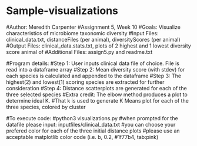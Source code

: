 # Sample-visualizations

#Author: Meredith Carpenter
#Assignment 5, Week 10
#Goals: Visualize characteristics of microbiome taxonomic diversity
#Input Files: clinical_data.txt, distanceFiles (per animal), diversityScores (per animal)
#Output Files: clinical_data.stats.txt, plots of 2 highest and 1 lowest diversity score animal of 
#Additional Files: assign5.py and readme.txt

#Program details:
#Step 1: User inputs clinical data file of choice. File is read into a dataframe array
#Step 2: Mean diversity score (with stdev) for each species is calculated and appended to the dataframe
#Step 3: The highest(2) and lowest(1) scoring species are extracted for further consideration
#Step 4: Distance scatterplots are generated for each of the three selected species
#Extra credit: The elbow method produces a plot to determine ideal K. 
#That k is used to generate K Means plot for each of the three species, colored by cluster

#To execute code:
#python3 visualizations.py
#when prompted for the datafile please input: inputfiles/clinical_data.txt
#you can choose your prefered color for each of the three initial distance plots
#please use an acceptable matplotlib color code (i.e. b, 0.2, #1f77b4, tab:pink)
